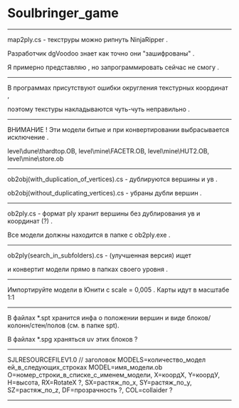 # Soulbringer_game

**************************************************************************************************

map2ply.cs - текструры можно рипнуть NinjaRipper .

Разработчик dgVoodoo знает как точно они "зашифрованы" .

Я примерно представляю , но запрограммировать сейчас не смогу .

****************************************************************************************************
В программах присутствуют ошибки округления текстурных координат ,

поэтому текстуры накладываются чуть-чуть неправильно .

**************************************************************************************************

ВНИМАНИЕ ! Эти модели битые и при конвертировании выбрасывается исключение .

level\dune\thardtop.OB, 
level\mine\FACETR.OB, 
level\mine\HUT2.OB, 
level\mine\store.ob

**************************************************************************************************

ob2obj(with_duplication_of_vertices).cs - дублируются вершины и ув .

ob2obj(without_duplicating_vertices).cs - убраны дубли вершин .

**************************************************************************************************

ob2ply.cs - формат ply хранит вершины без дублирования ув и координат (?) .

Все модели должны находится в папке с ob2ply.exe .

**************************************************************************************************

ob2ply(search_in_subfolders).cs - (улучшенная версия) ищет

и конвертит модели прямо в папках своего уровня .

**************************************************************************************************

Импортируйте модели в Юнити с scale = 0,005 . Карты идут в масштабе 1:1

**************************************************************************************************

В файлах *.spt хранится инфа о положении вершин и виде блоков/колонн/стен/полов (см. в папке spt).

В файлах *.spg храняться uv этих блоков ?

**************************************************************************************************

SJLRESOURCEFILEV1.0 // заголовок
MODELS=количество_модел ей_в_следующих_строках
MODEL=имя_модели.ob O=номер_строки_в_списке_с_именем_модели, X=коордХ, Y=коордУ, H=высота, RX=RotateX ?, SX=растяж_по_x, SY=растяж_по_y, SZ=растяж_по_z, DF=прозрачность ?, COL=collaider ?

**************************************************************************************************
